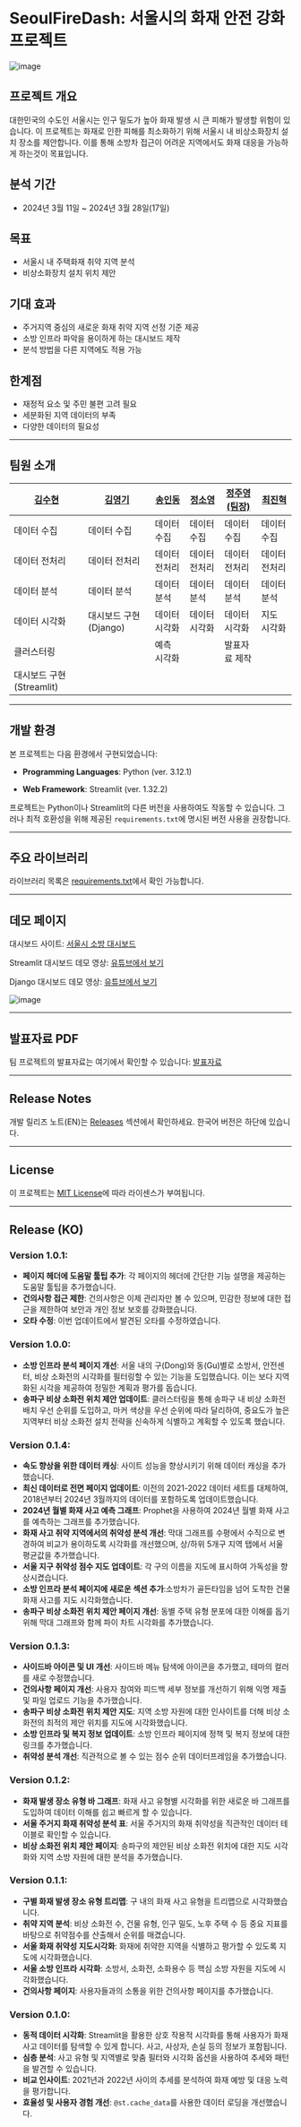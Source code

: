 # SeoulFireDash: 서울시의 화재 안전 강화 프로젝트

![image](https://github.com/suhyeon0325/SeoulFireDash/assets/154944729/46b7b38d-2e3e-43e5-a5e7-9f5959273028)


## 프로젝트 개요

대한민국의 수도인 서울시는 인구 밀도가 높아 화재 발생 시 큰 피해가 발생할 위험이 있습니다. 이 프로젝트는 화재로 인한 피해를 최소화하기 위해 서울시 내 비상소화장치 설치 장소를 제안합니다. 이를 통해 소방차 접근이 어려운 지역에서도 화재 대응을 가능하게 하는것이 목표입니다.

## 분석 기간

- 2024년 3월 11일 ~ 2024년 3월 28일(17일)

## 목표

- 서울시 내 주택화재 취약 지역 분석
- 비상소화장치 설치 위치 제안

## 기대 효과

- 주거지역 중심의 새로운 화재 취약 지역 선정 기준 제공
- 소방 인프라 파악을 용이하게 하는 대시보드 제작
- 분석 방법을 다른 지역에도 적용 가능

## 한계점

- 재정적 요소 및 주민 불편 고려 필요
- 세분화된 지역 데이터의 부족
- 다양한 데이터의 필요성

---

## 팀원 소개


| [김수현](https://github.com/suhyeon0325)           | [김영기](https://github.com/Y0un9Ki)          | [송인동](https://github.com/indongspace)            | [정소영](https://github.com/Jsoyoung)          | [정주영(팀장)](https://github.com/Ju0s)    | [최진혁](https://github.com/j2nhyeok)          |
|---------------|-------------|----------------|--------------|-------------|-------------|
| 데이터 수집       | 데이터 수집     | 데이터 수집       | 데이터 수집     | 데이터 수집     | 데이터 수집     |
| 데이터 전처리     | 데이터 전처리   | 데이터 전처리     | 데이터 전처리   | 데이터 전처리   | 데이터 전처리   |
| 데이터 분석       | 데이터 분석     | 데이터 분석       | 데이터 분석     | 데이터 분석     | 데이터 분석     |
| 데이터 시각화     | 대시보드 구현(Django)| 데이터 시각화     | 데이터 시각화   | 데이터 시각화   | 지도 시각화     |
| 클러스터링        |                 | 예측 시각화         |                 | 발표자료 제작   |                |
| 대시보드 구현(Streamlit)|                 |                   |                 |  |                |

---


## 개발 환경
본 프로젝트는 다음 환경에서 구현되었습니다:
- **Programming Languages**: Python (ver. 3.12.1)

- **Web Framework**: Streamlit (ver. 1.32.2)

프로젝트는 Python이나 Streamlit의 다른 버전을 사용하여도 작동할 수 있습니다. 그러나 최적 호환성을 위해 제공된 `requirements.txt`에 명시된 버전 사용을 권장합니다.

---


## 주요 라이브러리
라이브러리 목록은 [requirements.txt](https://github.com/suhyeon0325/SeoulFireDash/blob/main/requirements.txt)에서 확인 가능합니다.



---


## 데모 페이지
대시보드 사이트: [서울시 소방 대시보드](https://suhyeon0325-seoulfiredash----zpxwpg.streamlit.app/)

Streamlit 대시보드 데모 영상: [유튜브에서 보기](https://youtu.be/Y15JNbI---8?si=9U2TSQVvLB96yJF6)

Django 대시보드 데모 영상: [유튜브에서 보기](https://youtu.be/UrKuKw7LCUs?si=E40njPHtkqsuWSG8)

![image](https://github.com/suhyeon0325/SeoulFireDash/assets/154944729/6a7f0226-2dcf-4535-9bb5-d6fe370afc4f)




---


## 발표자료 PDF
팀 프로젝트의 발표자료는 여기에서 확인할 수 있습니다: [발표자료](https://github.com/suhyeon0325/SeoulFireDash/blob/main/PPT_%EB%B0%9C%ED%91%9C%EC%9E%90%EB%A3%8C.pdf)

---


## Release Notes
개발 릴리즈 노트(EN)는 [Releases](https://github.com/suhyeon0325/SeoulFireDash/releases) 섹션에서 확인하세요.
한국어 버전은 하단에 있습니다.

---


## License
이 프로젝트는 [MIT License](https://github.com/suhyeon0325/SeoulFireDash/blob/main/LICENSE)에 따라 라이센스가 부여됩니다.

---
## Release (KO)

### Version 1.0.1:

- **페이지 헤더에 도움말 툴팁 추가**: 각 페이지의 헤더에 간단한 기능 설명을 제공하는 도움말 툴팁을 추가했습니다.
- **건의사항 접근 제한**: 건의사항은 이제 관리자만 볼 수 있으며, 민감한 정보에 대한 접근을 제한하여 보안과 개인 정보 보호를 강화했습니다.
- **오타 수정**: 이번 업데이트에서 발견된 오타를 수정하였습니다.

### Version 1.0.0:
- **소방 인프라 분석 페이지 개선**: 서울 내의 구(Dong)와 동(Gu)별로 소방서, 안전센터, 비상 소화전의 시각화를 필터링할 수 있는 기능을 도입했습니다. 이는 보다 지역화된 시각을 제공하여 정밀한 계획과 평가를 돕습니다.
- **송파구 비상 소화전 위치 제안 업데이트**: 클러스터링을 통해 송파구 내 비상 소화전 배치 우선 순위를 도입하고, 마커 색상을 우선 순위에 따라 달리하여, 중요도가 높은 지역부터 비상 소화전 설치 전략을 신속하게 식별하고 계획할 수 있도록 했습니다.

### Version 0.1.4:
- **속도 향상을 위한 데이터 캐싱**: 사이트 성능을 향상시키기 위해 데이터 캐싱을 추가했습니다.
- **최신 데이터로 전면 페이지 업데이트**: 이전의 2021-2022 데이터 세트를 대체하여, 2018년부터 2024년 3월까지의 데이터를 포함하도록 업데이트했습니다.
- **2024년 월별 화재 사고 예측 그래프**: Prophet을 사용하여 2024년 월별 화재 사고를 예측하는 그래프를 추가했습니다.
- **화재 사고 취약 지역에서의 취약성 분석 개선**: 막대 그래프를 수평에서 수직으로 변경하여 비교가 용이하도록 시각화를 개선했으며, 상/하위 5개구 지역 탭에서 서울 평균값을 추가했습니다.
- **서울 지구 취약성 점수 지도 업데이트**: 각 구의 이름을 지도에 표시하여 가독성을 향상시켰습니다.
- **소방 인프라 분석 페이지에 새로운 섹션 추가**:소방차가 골든타임을 넘어 도착한 건물 화재 사고를 지도 시각화했습니다.
- **송파구 비상 소화전 위치 제안 페이지 개선**: 동별 주택 유형 분포에 대한 이해를 돕기 위해 막대 그래프와 함께 파이 차트 시각화를 추가했습니다.

### Version 0.1.3:
- **사이드바 아이콘 및 UI 개선**: 사이드바 메뉴 탐색에 아이콘을 추가했고, 테마의 컬러를 새로 수정했습니다.
- **건의사항 페이지 개선**: 사용자 참여와 피드백 세부 정보를 개선하기 위해 익명 제출 및 파일 업로드 기능을 추가했습니다.
- **송파구 비상 소화전 위치 제안 지도**: 지역 소방 자원에 대한 인사이트를 더해 비상 소화전의 최적의 제안 위치를 지도에 시각화했습니다.
- **소방 인프라 및 복지 정보 업데이트**: 소방 인프라 페이지에 정책 및 복지 정보에 대한 링크를 추가했습니다.
- **취약성 분석 개선**: 직관적으로 볼 수 있는 점수 순위 데이터프레임을 추가했습니다. 

### Version 0.1.2:
- **화재 발생 장소 유형 바 그래프**: 화재 사고 유형별 시각화를 위한 새로운 바 그래프를 도입하여 데이터 이해를 쉽고 빠르게 할 수 있습니다.
- **서울 주거지 화재 취약성 분석 표**: 서울 주거지의 화재 취약성을 직관적인 데이터 테이블로 확인할 수 있습니다.
- **비상 소화전 위치 제안 페이지**: 송파구의 제안된 비상 소화전 위치에 대한 지도 시각화와 지역 소방 자원에 대한 분석을 추가했습니다.

### Version 0.1.1:
- **구별 화재 발생 장소 유형 트리맵**: 구 내의 화재 사고 유형을 트리맵으로 시각화했습니다.
- **취약 지역 분석**: 비상 소화전 수, 건물 유형, 인구 밀도, 노후 주택 수 등 중요 지표를 바탕으로 취약점수를 산출해서 순위를 매겼습니다.
- **서울 화재 취약성 지도시각화**: 화재에 취약한 지역을 식별하고 평가할 수 있도록 지도에 시각화했습니다.
- **서울 소방 인프라 시각화**: 소방서, 소화전, 소화용수 등 핵심 소방 자원을 지도에 시각화했습니다.
- **건의사항 페이지**: 사용자들과의 소통을 위한 건의사항 페이지를 추가했습니다.

### Version 0.1.0:
- **동적 데이터 시각화**: Streamlit을 활용한 상호 작용적 시각화를 통해 사용자가 화재 사고 데이터를 탐색할 수 있게 합니다. 사고, 사상자, 손실 등의 정보가 포함됩니다.
- **심층 분석**: 사고 유형 및 지역별로 맞춤 필터와 시각화 옵션을 사용하여 추세와 패턴을 발견할 수 있습니다.
- **비교 인사이트**: 2021년과 2022년 사이의 추세를 분석하여 화재 예방 및 대응 노력을 평가합니다.
- **효율성 및 사용자 경험 개선**: `@st.cache_data`를 사용한 데이터 로딩을 개선했습니다.
